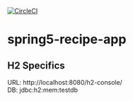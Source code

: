 [![CircleCI](https://circleci.com/gh/kamranalinitb/spring5-recipe-app/tree/master.svg?style=svg)](https://circleci.com/gh/kamranalinitb/spring5-recipe-app/tree/master)

# spring5-recipe-app

## H2 Specifics  
URL: http://localhost:8080/h2-console/  
DB: jdbc:h2:mem:testdb  


